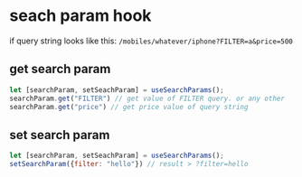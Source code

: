 # seach param hook
if query string looks like this: `/mobiles/whatever/iphone?FILTER=a&price=500`

## get search param
```jsx
let [searchParam, setSeachParam] = useSearchParams();
searchParam.get("FILTER") // get value of FILTER query. or any other
searchParam.get("price") // get price value of query string
```

## set search param

```jsx
let [searchParam, setSeachParam] = useSearchParams();
setSearchParam({filter: "hello"}) // result > ?filter=hello
```